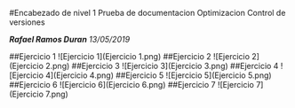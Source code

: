#Encabezado de nivel 1
Prueba de documentacion
Optimizacion
Control de versiones

***Rafael Ramos Duran***
*13/05/2019*

##Ejercicio 1
![Ejercicio 1](Ejercicio 1.png)
##Ejercicio 2
![Ejercicio 2](Ejercicio 2.png)
##Ejercicio 3
![Ejercicio 3](Ejercicio 3.png)
##Ejercicio 4
![Ejercicio 4](Ejercicio 4.png)
##Ejercicio 5
![Ejercicio 5](Ejercicio 5.png)
##Ejercicio 6
![Ejercicio 6](Ejercicio 6.png)
##Ejercicio 7
![Ejercicio 7](Ejercicio 7.png)
